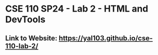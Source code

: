 # CSE 110 SP24 - Lab 2 - HTML and DevTools
## Link to Website: https://yal103.github.io/cse-110-lab-2/
